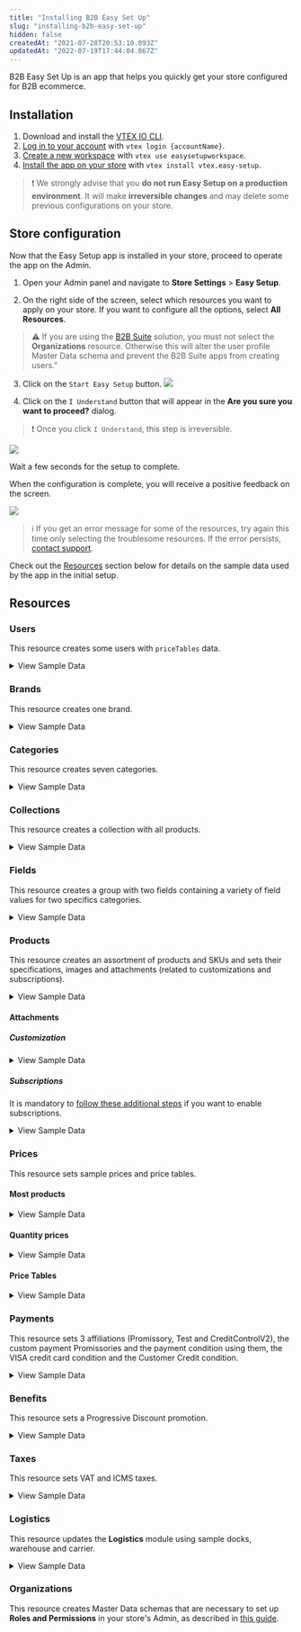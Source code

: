 ```yaml
---
title: "Installing B2B Easy Set Up"
slug: "installing-b2b-easy-set-up"
hidden: false
createdAt: "2021-07-28T20:53:10.893Z"
updatedAt: "2022-07-19T17:44:04.867Z"
---
```


B2B Easy Set Up is an app that helps you quickly get your store configured for B2B ecommerce.

## Installation

1. Download and install the [VTEX IO CLI](https://developers.vtex.com/vtex-developer-docs/docs/vtex-io-documentation-vtex-io-cli-installation-and-command-reference).
2. [Log in to your account](https://developers.vtex.com/vtex-developer-docs/docs/vtex-io-documentation-2-basicsetuptodevelopinvtexio#step-1---logging-in-to-your-vtex-account) with `vtex login {accountName}`.
3. [Create a new workspace](https://developers.vtex.com/vtex-developer-docs/docs/vtex-io-documentation-2-basicsetuptodevelopinvtexio#step-2---creating-your-own-workspace) with `vtex use easysetupworkspace`.
4. [Install the app on your store](https://developers.vtex.com/vtex-developer-docs/docs/vtex-io-documentation-installing-an-app) with `vtex install vtex.easy-setup`.
  
>❗ We strongly advise that you **do not run Easy Setup on a production environment**. It will make **irreversible changes** and may delete some previous configurations on your store.
  
## Store configuration

Now that the Easy Setup app is installed in your store, proceed to operate the app on the Admin.

1. Open your Admin panel and navigate to **Store Settings** > **Easy Setup**.

2. On the right side of the screen, select which resources you want to apply on your store. If you want to configure all the options, select **All Resources**.

  >⚠️ If you are using the [B2B Suite](https://developers.vtex.com/docs/guides/vtex-b2b-suite) solution, you must not select the **Organizations** resource. Otherwise this will alter the user profile Master Data schema and prevent the B2B Suite apps from creating users."

3. Click on the `Start Easy Setup` button.
   ![](https://cdn.jsdelivr.net/gh/vtexdocs/dev-portal-content@main/images/installing-b2b-easy-set-up-0.PNG)

4. Click on the `I Understand` button that will appear in the **Are you sure you want to proceed?** dialog.

  >❗ Once you click `I Understand`, this step is irreversible.

![](https://cdn.jsdelivr.net/gh/vtexdocs/dev-portal-content@main/images/installing-b2b-easy-set-up-1.PNG)

Wait a few seconds for the setup to complete.

When the configuration is complete, you will receive a positive feedback on the screen.

![](https://cdn.jsdelivr.net/gh/vtexdocs/dev-portal-content@main/images/installing-b2b-easy-set-up-2.PNG)

>ℹ️ If you get an error message for some of the resources, try again this time only selecting the troublesome resources. If the error persists, [contact support](https://support.vtex.com/hc/en-us/requests).

Check out the [Resources](https://developers.vtex.com/vtex-developer-docs/docs/installing-b2b-easy-set-up#resources) section below for details on the sample data used by the app in the initial setup.

## Resources

### Users

This resource creates some users with `priceTables` data.

<details>
  <summary>View Sample Data</summary>
  <hr/>
  <ul>
    <li>Email: <code>john@email.com</code></li>
    <ul>
      <li>PriceTable: platinum</li>
    </ul>
    <br />
    <li>Email: <code>steven@email.com</code></li>
    <ul>
      <li>PriceTable: gold</li>
    </ul>
    <br />
    <li>Email: <code>chris@email.com</code></li>
    <ul>
      <li>PriceTable: silver</li>
    </ul>
  </ul>
  <hr/>
</details>

### Brands

This resource creates one brand.

<details>
  <summary>View Sample Data</summary>
  <hr/>
  <ul>
    <li>Name: Brand (9280)</li>
  </ul>
  <hr/>
</details>

### Categories

This resource creates seven categories.

<details>
  <summary>View Sample Data</summary>
  <hr/>
  <ul>
    <li>Name: Apparel (9281)</li>
    <li>Name: Food and beverage (9282)</li>
    <li>Name: Sporting (9283)</li>
    <li>Name: Agribusiness (9284)</li>
    <li>Name: Home Appliance (9285)</li>
    <li>Name: Computer & Software (9286)</li>
    <li>Name: Power tools (9287)</li>
  </ul>
  <hr/>
</details>

### Collections

This resource creates a collection with all products.

<details>
  <summary>View Sample Data</summary>
  <hr/>
  <ul>
    <li>Name: All</li>
    <li>Type: Inclusive</li>
    <li>BrandId: 9280 (Brand)</li>
  </ul>
  <hr/>
</details>

### Fields

This resource creates a group with two fields containing a variety of field values for two specifics categories.

<details>
  <summary>View Sample Data</summary>
  <hr />
  <ul>
    <li>Group: Specifications</li>
    <br />
    <li>Category: Apparel (9281)</li>
    <ul>
      <li>Field: Clothes Size</li>
      <li>Field Values: S, M, L and XL</li>
    </ul>
    <br />
    <li>Category: Sporting (9283)</li>
    <ul>
      <li>Field: Shoes Size</li>
      <li>Field Values: 8, 8.5, 9, 9.5 and 10</li>
    </ul>
  </ul>
  <hr />
</details>

### Products

This resource creates an assortment of products and SKUs and sets their specifications, images and attachments (related to customizations and subscriptions).

<details>
  <hr />
  <summary>View Sample Data</summary>
  <ul>
    <details>
      <summary>Category: Apparel (9281)</summary>
      <ul>
        <li>Product Name: adidas Men's Performance Polo - Blast Blue (880001)</li>
        <ul>
          <li>SKU Name: S (880010)</li>
          <li>SKU Name: M (880011)</li>
          <li>SKU Name: L (880012)</li>
          <li>SKU Name: XL (880013)</li>
        </ul>
        <br />
        <li>Product Name: adidas Men's Performance Polo - Green Night (880002)</li>
        <ul>
          <li>SKU Name: S (880020)</li>
          <li>SKU Name: M (880021)</li>
          <li>SKU Name: L (880022)</li>
          <li>SKU Name: XL (880023)</li>
        </ul>
        <br />
        <li>Product Name: adidas Women's Microdot Polo - Night Indigo (880003)</li>
        <ul>
          <li>SKU Name: S (880030)</li>
          <li>SKU Name: M (880031)</li>
          <li>SKU Name: L (880032)</li>
          <li>SKU Name: XL (880033)</li>
        </ul>
        <br />
        <li>Product Name: adidas Women's Microdot Polo - True Pink (880004)</li>
        <ul>
          <li>SKU Name: S (880040)</li>
          <li>SKU Name: M (880041)</li>
          <li>SKU Name: L (880042)</li>
          <li>SKU Name: XL (880043)</li>
        </ul>
      </ul>
    </details>
    <details>
      <summary>Category: Food and beverage (9282)</summary>
      <ul>
        <li>Product Name: Yellow Onions (10 lbs.) (880026)</li>
        <ul>
          <li>SKU Name: _same name_ (880260)</li>
        </ul>
        <br />
        <li>Product Name: Cauliflower Fresh (880027)</li>
        <ul>
          <li>SKU Name: _same name_ (880270)</li>
        </ul>
        <br />
        <li>Product Name: Asparagus Green Conventional (880028)</li>
        <ul>
          <li>SKU Name: _same name_ (880280)</li>
        </ul>
        <br />
        <li>Product Name: Fresh Hass Avocadoes (880029)</li>
        <ul>
          <li>SKU Name: _same name_ (880290)</li>
        </ul>
        <br />
        <li>Product Name: Fresh Coconuts (880030)</li>
        <ul>
          <li>SKU Name: _same name_ (880300)</li>
        </ul>
        <br />
        <li>Product Name: Whole Watermelon Mini Fresh (880031)</li>
        <ul>
          <li>SKU Name: _same name_ (880310)</li>
        </ul>
        <br />
        <li>Product Name: Navel Oranges Grown Large Fresh (880032)</li>
        <ul>
          <li>SKU Name: _same name_ (880320)</li>
        </ul>
        <br />
        <li>Product Name: Navel Oranges Grown Large Fresh, Pack of 10 (880039)</li>
        <ul>
          <li>SKU Kit: _same name_ (880390)</li>
          <li>SKU Components: 10un of Navel Oranges Grown Large Fresh</li>
        </ul>
    </details>
    <details>
      <summary>Category: Sporting (9283)</summary>
      <ul>
        <li>Product Name: Nike Men's Roshe G Spikeless Golf Shoes (880005)</li>
        <ul>
          <li>SKU Name: 8 (880050)</li>
          <li>SKU Name: 8.5 (880051)</li>
          <li>SKU Name: 9 (880052)</li>
          <li>SKU Name: 9.5 (880053)</li>
          <li>SKU Name: 10 (880054)</li>
        </ul>
        <br />
        <li>Product Name: Nike Men's Air Max 1 G Spikeless Golf Shoes (880006)</li>
        <ul>
          <li>SKU Name: 8 (880060)</li>
          <li>SKU Name: 8.5 (880061)</li>
          <li>SKU Name: 9 (880062)</li>
          <li>SKU Name: 9.5 (880063)</li>
          <li>SKU Name: 10 (880064)</li>
        </ul>
        <br />
        <li>Product Name: Nike Air Max 270 G Spikeless Golf Shoes (880007)</li>
        <ul>
          <li>SKU Name: 8 (880070)</li>
          <li>SKU Name: 8.5 (880071)</li>
          <li>SKU Name: 9 (880072)</li>
          <li>SKU Name: 9.5 (880073)</li>
          <li>SKU Name: 10 (880074)</li>
        </ul>
        <br />
        <li>Product Name: Skechers Women's Go Golf Drive 4 Dogs At Play Spikeless Golf Shoes (880008)</li>
        <ul>
          <li>SKU Name: 8 (880080)</li>
          <li>SKU Name: 8.5 (880081)</li>
          <li>SKU Name: 9 (880082)</li>
          <li>SKU Name: 9.5 (880083)</li>
          <li>SKU Name: 10 (880084)</li>
        </ul>
    </details>
    <details>
      <summary>Category: Agribusiness (9284)</summary>
      <ul>
        <li>Product Name: 2020 APACHE AS1040 (880033)</li>
        <ul>
          <li>SKU Name: _same name_ (880330)</li>
        </ul>
        <br />
        <li>Product Name: 2 POST CANOPY (880034)</li>
        <ul>
          <li>SKU Name: _same name_ (880340)</li>
        </ul>
        <br />
        <li>Product Name: 2020 AMACSA PH390 (880035)</li>
        <ul>
          <li>SKU Name: _same name_ (880350)</li>
        </ul>
        <br />
        <li>Product Name: Faceplate Combine Snout (880036)</li>
        <ul>
          <li>SKU Name: _same name_ (880360)</li>
        </ul>
        <br />
        <li>Product Name: 2016 MK MARTIN ENT MKGB788 Blades/Box Scraper (880037)</li>
        <ul>
          <li>SKU Name: _same name_ (880370)</li>
        </ul>
        <br />
        <li>Product Name: 1998 JOHN DEERE 8400T (880038)</li>
        <ul>
          <li>SKU Name: _same name_ (880380)</li>
        </ul>
    </details>
    <details>
      <summary>Category: Home Appliance (9285)</summary>
      <ul>
        <li>Product Name: Weber 45010001 Spirit II E-310 3-Burner Liquid Propane Grill, Black (880021)</li>
        <ul>
          <li>SKU Name: _same name_ (880210)
        </ul>
        <br />
        <li>Product Name: iRobot Roomba 675 Robot Vacuum-Wi-Fi Connectivity, Works with Alexa, Good for Pet Hair,
          Carpets, Hard Floors, Self-Charging (880022)</li>
        <ul>
          <li>SKU Name: _same name_ (880220)</li>
        </ul>
        <br />
        <li>Product Name: ALROCKET Dehumidifier 35oz(1000ml) Small Dehumidifier for 2100 Cubic Feet (260 sq ft) Portable
          and Compact Ultra Quiet (880023)</li>
        <ul>
          <li>SKU Name: _same name_ (880230)</li>
        </ul>
        <br />
        <li>Product Name: McCulloch MC1375 Canister Steam Cleaner with 20 Accessories (880024)</li>
        <ul>
          <li>SKU Name: _same name_ (880240)</li>
        </ul>
        <br />
        <li>Product Name: Cuisinart GR-4N 5-in-1 Griddler (880025)</li>
        <ul>
          <li>SKU Name: _same name_ (880250)</li>
        </ul>
    </details>
    <details>
      <summary>Category: Computer & Software (9286)</summary>
      <ul>
        <li>Product Name: Acer Aspire Z24-890-UA91 AIO Desktop - Windows 10 (880015)</li>
        <ul>
          <li>SKU Name: _same name_ (880150)</li>
        </ul>
        <br />
        <li>Product Name: Lenovo IdeaCentre AIO 3 - Windows 10 (880016)</li>
        <ul>
          <li>SKU Name: _same name_ (880160)</li>
        </ul>
        <br />
        <li>Product Name: Acer Aspire TC-885-UA92 Desktop - Windows 10 (880017)</li>
        <ul>
          <li>SKU Name: _same name_ (880170)</li>
        </ul>
        <br />
        <li>Product Name: CYBERPOWERPC Gamer Xtreme VR Gaming PC - Windows 10 (880018)</li>
        <ul>
          <li>SKU Name: _same name_ (880180)</li>
        </ul>
        <br />
        <li>Product Name: Acer Aspire 5 Slim Laptop - Windows 10 (880019)</li>
        <ul>
          <li>SKU Name: _same name_ (880190)</li>
        </ul>
        <br />
        <li>Product Name: Jumper EZbook X3 Windows 10 Laptop (880020)</li>
        <ul>
          <li>SKU Name: _same name_ (880200)</li>
        </ul>
        <br />
        <li>Product Name: Acer Aspire z24 890 + Acer Aspire ATC 885 (880040)</li>
        <ul>
          <li>SKU Kit: _same name_ (880400)</li>
        </ul>
        <li>SkuComponents:</li>
        <ul>
          <li>1un of Acer Aspire Z24-890-UA91 AIO Desktop - Windows 10 (880015)</li>
          <li>1un of Acer Aspire TC-885-UA92 Desktop - Windows 10 (880017)</li>
        </ul>
    </details>
    <details>
      <summary>Category: Power tools (9287)</summary>
      <ul>
        <li>Product Name: BLACK+DECKER 20V MAX Drill & Home Tool Kit, 68 Piece (LDX120PK),Black/Orange (880009)</li>
        <ul>
          <li>SKU Name: _same name_ (880090)</li>
        </ul>
        <br />
        <li>Product Name: BLACK+DECKER 20V MAX Cordless Drill / Driver with 30-Piece Accessories (LD120VA) (880010)</li>
        <ul>
          <li>SKU Name: _same name_ (880100)</li>
        </ul>
        <br />
        <li>Product Name: BLACK+DECKER 20V Max Cordless Chainsaw, 10-Inch, Tool Only (LCS1020B) (880011)</li>
        <ul>
          <li>SKU Name: _same name_ (880110)</li>
        </ul>
        <br />
        <li>Product Name: BLACK+DECKER 20V MAX Cordless Drill Combo Kit, 2-Tool (BD2KITCDDI),Black/Orange Impact Combo
          Kit (880012)</li>
        <ul>
          <li>SKU Name: _same name_ (880120)</li>
        </ul>
        <br />
        <li>Product Name: BLACK+DECKER 20V MAX 5-1/2-Inch Cordless Circular Saw, Tool Only (BDCCS20B) (880013)</li>
        <ul>
          <li>SKU Name: _same name_ (880130)</li>
        </ul>
        <br />
        <li>Product Name: BLACK+DECKER 20V MAX 5-1/2-Inch Cordless Circular Saw (BDCCS20C) (880014)</li>
        <ul>
          <li>SKU Name: _same name_ (880140)</li>
        </ul>
    </details>
  </ul>
  </ul>
  <hr />
</details>

#### Attachments

##### Customization

<details><hr/>
  <summary>View Sample Data</summary>
    <ul>
    <li>Name: T-Shirt Customization (T-Shirt Name - 15 characters)</li>
    <li>Products: adidas Men's Performance Polo - Blast Blue (880001)</li>
    </ul>
<hr/></details>

##### Subscriptions

It is mandatory to [follow these additional steps](https://help.vtex.com/tutorial/como-configurar-assinatura-v2--1FA9dfE7vJqxBna9Nft5Sj#2-how-to-install-the-subscription-app) if you want to enable subscriptions.

<details><hr/>
  <summary>View Sample Data</summary>
    <ul>
    <li>Name: Subscription</li>
    <li>Products: All from category Food and beverage (9282)</li>
    </ul>
<hr/></details>

### Prices

This resource sets sample prices and price tables.

#### Most products

<details><hr/>
  <summary>View Sample Data</summary>
    <ul>
      <li>ListPrice: 30.00</li>
      <li>BasePrice: between 50.00 and 2000.00</li>
      <li>Markup: 0%</li>
    </ul>
    <hr/></details>

#### Quantity prices

<details>
  <summary>View Sample Data</summary>
    <ul>
      <li>Product Name: BLACK+DECKER 20V MAX Cordless Drill / Driver with 30-Piece Accessories (LD120VA) (880100)</li>
      <li>ListPrice: null</li>
      <li>BasePrice: 100.00</li>
      <li>FixedPrices:</li><ul>
      <li>Minimum Quantity: 1</li>
      <li>Value: 100.00</li>
      <li>Minimum Quantity: 10</li>
      <li>Value: 90.00</li>
      <li>Minimum Quantity: 50</li>
      <li>Value: 80.00</li>
      <li>Minimum Quantity: 100</li>
      <li>Value: 70.00</li></ul>
    </ul>
</details>

#### Price Tables

<details><hr/>
  <summary>View Sample Data</summary>
    <ul>
      <li>Name: silver</li>
      <ul>
        <li>Percentual Modifier: -5%</li>
      </ul>
      <br/>
      <li>Name: gold</li>
      <ul>
        <li>Percentual Modifier: -10%</li>
      </ul>
      <br/>
      <li>Name: platinum</li>
      <ul>
        <li>Percentual Modifier: -15%</li>
      </ul>
    </ul>
    <hr/></details>

### Payments

This resource sets 3 affiliations (Promissory, Test and CreditControlV2), the custom payment Promissories and the payment condition using them, the VISA credit card condition and the Customer Credit condition.

<details><hr/>
  <summary>View Sample Data</summary>
    <ul>
      <li>Affiliation: Promissory</li>
      <ul>
        <li>Custom Payment: Promissory (201)</li>
        <li>Payment Condition: Promissory</li>
      </ul>
      <br/>
      <li>Affiliation: Test</li>
      <ul>
        <li>Payment Condition: VISA (credit card)</li>
      </ul>
      <br/>
      <li>Affiliation: CreditControlV2</li>
      <ul>
        <li>Payment Conditions:</li>
        <li>15 days (0% interest)</li>
        <li>30 days (0% interest)</li>
        <li>15 and 30 days (1% interest)</li>
        <li>15, 30 and 45 days (1.5% interest)</li>
      </ul>
    </ul>
<hr/></details>

### Benefits

This resource sets a Progressive Discount promotion.

<details><hr/>
  <summary>View Sample Data</summary>
    <ul>
      <li>Name: Progressive Discount</li>
      <li>Conditions:</li>
      <li>Start: 2010-01-01</li>
      <li>End: 2070-01-01</li>
      <li>Collection: All</li>
      <li>Benefit:</li>
      <ul>
        <li>Quantity: 5</li>
        <li>Discount: 5%</li>
        <li>Quantity: 10</li>
        <li>Discount: 15%</li>
        <li>Quantity: 15</li>
        <li>Discount: 25%</li>
        <li>Quantity: 20</li>
        <li>Discount: 35%</li>
      </ul>
    </ul>
    <hr/></details>

### Taxes

This resource sets VAT and ICMS taxes.

<details><hr/>
  <summary>View Sample Data</summary>
    <ul>
      <li>Name: VAT</li><ul>
      <li>Condition:</li>
      <li>Start: 2010-01-01</li>
      <li>End: 2070-01-01</li>
      <li>Category: Agribusiness (9284)</li>
      <li>Tax: 5%</li></ul>
      <br/>
      <li>Name: ICMS</li><ul>
      <li>Condition:</li>
      <li>Start: 2010-01-01</li>
      <li>End: 2070-01-01</li>
      <li>Category: Agribusiness (9284)</li>
      <li>Tax: 12%</li></ul>
    </ul>
    <hr/></details>

### Logistics

This resource updates the **Logistics** module using sample docks, warehouse and carrier.

<details>
  <hr />
  <summary>View Sample Data</summary>
  <ul>
    <li>Freight Values:</li>
    <ul>
      <li>Country: BRA</li>
      <li>ZipCodeStart: 0</li>
      <li>ZipCodeEnd: 9999999</li>
      <li>Country: USA</li>
      <li>ZipCodeStart: 0</li>
      <li>ZipCodeEnd: 99999999</li>
    </ul>
    <br />
    <li>Docks:</li>
    <ul>
      <li>Name: Doca Principal (1)</li>
      <ul>
        <li>Country: BRA</li>
      </ul>
      <li>Name: Main Dock (2)</li>
      <ul>
        <li>Country: USA</li>
      </ul>
    </ul>
    <br />
    <li>Warehouse:</li>
    <ul>
      <li>Name: Estoque (1_1)</li>
      <li>Docks:</li>
      <ul>
        <li>Doca Principal (1)</li>
        <li>Main Dock (2)</li>
      </ul>
    </ul>
    <hr />
</details>

### Organizations

This resource creates Master Data schemas that are necessary to set up **Roles and Permissions** in your store's Admin, as described in [this guide](https://developers.vtex.com/vtex-developer-docs/docs/installing-the-b2b-store-theme#create-master-data-schemas).
